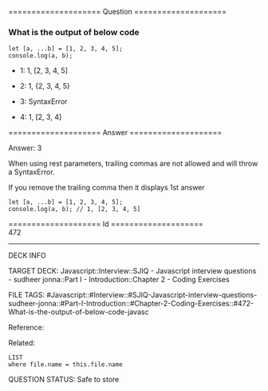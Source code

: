 ==================== Question ====================  

### What is the output of below code

<!-- codeblock-start -->
<pre><code class="hljs language-javascript"><span class="hljs-keyword">let</span> [a, ...b] = [<span class="hljs-number">1</span>, <span class="hljs-number">2</span>, <span class="hljs-number">3</span>, <span class="hljs-number">4</span>, <span class="hljs-number">5</span>];
<span class="hljs-variable language_">console</span>.<span class="hljs-title function_">log</span>(a, b);
</code></pre>
<!-- codeblock-end -->

- 1: 1, [2, 3, 4, 5]

- 2: 1, {2, 3, 4, 5}

- 3: SyntaxError

- 4: 1, [2, 3, 4]  

==================== Answer ====================  

Answer: 3

When using rest parameters, trailing commas are not allowed and will throw a SyntaxError.

If you remove the trailing comma then it displays 1st answer

<!-- codeblock-start -->
<pre><code class="hljs language-javascript"><span class="hljs-keyword">let</span> [a, ...b] = [<span class="hljs-number">1</span>, <span class="hljs-number">2</span>, <span class="hljs-number">3</span>, <span class="hljs-number">4</span>, <span class="hljs-number">5</span>];
<span class="hljs-variable language_">console</span>.<span class="hljs-title function_">log</span>(a, b); <span class="hljs-comment">// 1, [2, 3, 4, 5]</span>
</code></pre>
<!-- codeblock-end -->

==================== Id ====================  
472

---

DECK INFO

TARGET DECK: Javascript::Interview::SJIQ - Javascript interview questions - sudheer jonna::Part I - Introduction::Chapter 2 - Coding Exercises

FILE TAGS: #Javascript::#Interview::#SJIQ-Javascript-interview-questions-sudheer-jonna::#Part-I-Introduction::#Chapter-2-Coding-Exercises::#472-What-is-the-output-of-below-code-javasc

Reference:

Related:

```dataview
LIST
where file.name = this.file.name
```

QUESTION STATUS: Safe to store
